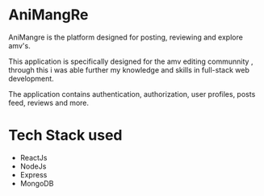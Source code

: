 # AniMangRe

AniMangre is the platform designed for posting, reviewing and explore amv's. 

This application is specifically designed for the amv editing communnity , through this i was able further my knowledge and skills in full-stack web development.

The application contains authentication, authorization, user profiles, posts feed, reviews and more.

# Tech Stack used
- ReactJs
- NodeJs
- Express
- MongoDB
